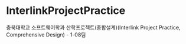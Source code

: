 # InterlinkProjectPractice
충북대학교 소프트웨어학과 산학프로젝트(종합설계)(Interlink Project Practice, Comprehensive Design) - 1-08팀
